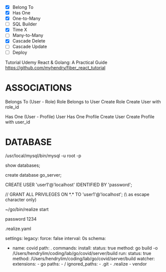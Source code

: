 - [x] Belong To
- [x] Has One
- [x] One-to-Many
- [ ] SQL Builder
- [x] Time X
- [ ] Many-to-Many
- [x] Cascade Delete
- [ ] Cascade Update 
- [ ] Deploy

Tutorial Udemy React & Golang: A Practical Guide
https://github.com/myhendry/fiber_react_tutorial

# ASSOCIATIONS
Belongs To (User - Role) Role Belongs to User
Create Role
Create User with role_id

Has One (User - Profile) User Has One Profile
Create User
Create Profile with user_id
# DATABASE

/usr/local/mysql/bin/mysql -u root -p

show databases;

create database go_server;

CREATE USER 'user1'@'localhost' IDENTIFIED BY 'password';

// GRANT ALL PRIVILEGES ON \*.\* TO 'user1'@'localhost';
(\ as escape character only)


~/go/bin/realize start

password 1234

.realize.yaml

settings:
  legacy:
    force: false
    interval: 0s
schema:
  - name: covid
    path: .
    commands:
      install:
        status: true
        method: go build -o /Users/hendrylim/coding/lab/go/covid/server/build
      run:
        status: true
        method: /Users/hendrylim/coding/lab/go/covid/server/build
    watcher:
      extensions:
        - go
      paths:
        - /
      ignored_paths:
        - .git
        - .realize
        - vendor

